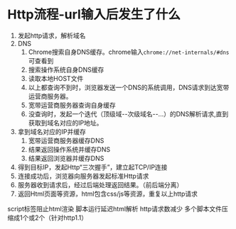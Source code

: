 # Http流程-url输入后发生了什么

1. 发起http请求，解析域名
1. DNS
    1. Chrome搜索自身DNS缓存。chrome输入`chrome://net-internals/#dns`可查看到
    1. 搜索操作系统自身DNS缓存
    1. 读取本地HOST文件
    1. 以上都查询不到时，浏览器发送一个DNS的系统调用，DNS请求到达宽带运营商服务器。
    1. 宽带运营商服务器查询自身缓存
    1. 没查询时，发起一个迭代（顶级域--次级域名--...）的DNS解析请求,直到获取到域名对应的IP地址。
1. 拿到域名对应的IP并缓存
    1. 宽带运营商服务器缓存DNS
    1. 结果返回操作系统并缓存DNS
    1. 结果返回浏览器并缓存DNS
1. 得到目标IP，发起Http“三次握手”，建立起TCP/IP连接
1. 连接成功后，浏览器向服务器发起标准Http请求
1. 服务器收到请求后，经过后端处理返回结果。（前后端分离）
1. 返回Html页面等资源，html包含css/js等资源，重复以上http请求

script标签阻止html渲染
脚本运行延迟html解析
http请求数减少
多个脚本文件压缩成1个或2个（针对http1.1）
